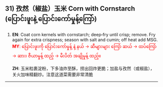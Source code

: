 ## 31) 孜然（椒盐）玉米 Corn with Cornstarch (ပြောင်းဖူးနဲ့ ပြောင်းကော်မှုန့်ကြော်)

1. **EN**: Coat corn kernels with cornstarch; deep‑fry until crisp; remove. Fry again for extra crispness; season with salt and cumin; off heat add MSG.  
<span style="color:red">   **MY**: ပြောင်းဖူးကို ပြောင်းကော်မှုန့် နဲ့ နယ် → ဆီများများ ကြော် ဆယ် → ထပ်ကြော် → ဆား၊ ဇီယာမှုန့် ထည့် → မီးပိတ် အချိုမှုန့် ထည့်။  </span>

   **ZH**: 玉米粒裹淀粉，下多油炸至酥，捞出回炸更脆；加盐与孜然（或椒盐），关火加味精翻炒。注意这道菜需要非常清脆

---

<a id="r32"></a>
